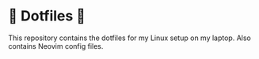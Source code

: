 # 🔧 Dotfiles 🔧

This repository contains the dotfiles for my Linux setup on my laptop. Also contains Neovim config files.

